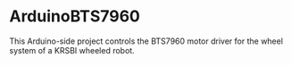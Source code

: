# ArduinoBTS7960
This Arduino-side project controls the BTS7960 motor driver for the wheel system of a KRSBI wheeled robot.

